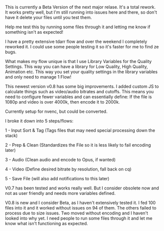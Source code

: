 This is currently a Beta Version of the next major relase.  It's a total rework.  It works pretty well, but I'm still running into issues here and there, so don't have it delete your files until you test them.

Help me test this by running some files through it and letting me know if something isn't as expected!


I have a pretty extensive tdarr flow and over the weekend I completely reworked it.  I could use some people testing it so it's faster for me to find ze bugs.

What makes my flow unique is that I use Library Variables for the Quality Settings.  This way you can have a library for Low Quality, High Quality, Animation etc.
This way you set your quality settings in the library variables and only need to manage 1 Flow!

This newest version v0.8 has some big improvements.  I added custom JS to calculate things such as video/audio bitrates and cutoffs.  This means you need to configure fewer variables and can essentially define:  If the file is 1080p and video is over 4000k, then encode it to 2000k.


Currently setup for nvenc, but could be converted.


I broke it down into 5 steps/flows:

1 - Input Sort & Tag  (Tags files that may need special processing down the stack)

2 - Prep & Clean (Standardizes the File so it is less likely to fail encoding later)

3 - Audio (Clean audio and encode to Opus, if wanted)

4 - Video (Define desired bitrate by resolution, fall back on cq)

5 - Save File (will also add notifications to this later)

V0.7 has been tested and works really well.  But I consider obsolete now and not as user friendly and needs more variables defined.


V0.8 is new and I consider Beta, as I haven't extensively tested it.  I fed 100 files into it and it worked without issues on 94 of them.  The others failed to process due to size issues.  Two moved without encoding and I haven't looked into why yet.
I need people to run some files through it and let me know what isn't functioning as expected.
